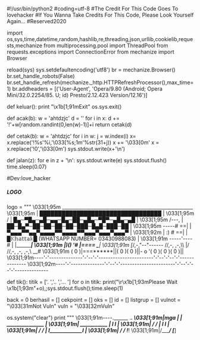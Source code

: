 #!/usr/bin/python2
#coding=utf-8
#The Credit For This Code Goes To lovehacker
#If You Wanna Take Credits For This Code, Please Look Yourself Again...
#Reserved2020


import os,sys,time,datetime,random,hashlib,re,threading,json,urllib,cookielib,requests,mechanize
from multiprocessing.pool import ThreadPool
from requests.exceptions import ConnectionError
from mechanize import Browser


reload(sys)
sys.setdefaultencoding('utf8')
br = mechanize.Browser()
br.set_handle_robots(False)
br.set_handle_refresh(mechanize._http.HTTPRefreshProcessor(),max_time=1)
br.addheaders = [('User-Agent', 'Opera/9.80 (Android; Opera Mini/32.0.2254/85. U; id) Presto/2.12.423 Version/12.16')]


def keluar():
	print "\x1b[1;91mExit"
	os.sys.exit()


def acak(b):
    w = 'ahtdzjc'
    d = ''
    for i in x:
        d += '!'+w[random.randint(0,len(w)-1)]+i
    return cetak(d)


def cetak(b):
    w = 'ahtdzjc'
    for i in w:
        j = w.index(i)
        x= x.replace('!%s'%i,'\033[%s;1m'%str(31+j))
    x += '\033[0m'
    x = x.replace('!0','\033[0m')
    sys.stdout.write(x+'\n')


def jalan(z):
	for e in z + '\n':
		sys.stdout.write(e)
		sys.stdout.flush()
		time.sleep(0.07)

#Dev:love_hacker
##### LOGO #####
logo = """
\033[1;95m                  _______________________________________________________
\033[1;95m                  |   █████████████████████████████████             |
\033[1;95m             /    |   █▄─▀█▄─▄█─▄▄─█▄─██─▄█▄─▀█▀─▄█▄─▄█             |
\033[1;95m            /---, |   ██─█▄▀─██─██─██─██─███─█▄█─███─██             |
\033[1;95m       -----# ==| |   ▀▄▄▄▀▀▄▄▀▄▄▄▄▀▀▄▄▄▄▀▀▄▄▄▀▄▄▄▀▄▄▄▀             |
\033[1;92m       | :) # ==| |  █𝕂𝕙𝕒𝕥𝕥𝕒𝕜█ (WHATSAPP NUMBER= 03430988083)             |
\033[1;91m  -----'----#   | |______________________________________________________|
\033[1;91m  |)___()  '#   |______====____   \___________________________________|
\033[1;91m [_/,-,\"--"------ //,-,  ,-,\\\   |/             //,-,  ,-,  ,-,\\ __#
\033[1;91m   ( 0 )|===******||( 0 )( 0 )||-  o              '( 0 )( 0 )( 0 )||
\033[1;91m----'-'--------------'-'--'-'-----------------------'-'--'-'--'-'--------------
\033[1;92m----'-'--------------'-'--'-'-----------------------'-'--'-'--'-'--------------	

def tik():
	titik = ['.   ','..  ','... ']
	for o in titik:
		print("\r\x1b[1;93mPlease Wait \x1b[1;93m"+o),;sys.stdout.flush();time.sleep(1)


back = 0
berhasil = []
cekpoint = []
oks = []
id = []
listgrup = []
vulnot = "\033[31mNot Vuln"
vuln = "\033[32mVuln"

os.system("clear")
print  """
\033[1;91m----.______          ._________________.
\033[1;91m|mga        |        | _______________ |
\033[1;91m|    ___________     | I             I |
\033[1;91m|   /          /     | I             I |
\033[1;91m|  /          /      | I_____________I |
\033[1;91m| /          /       !_________________!
\033[1;91m|/__________/             [_______]
